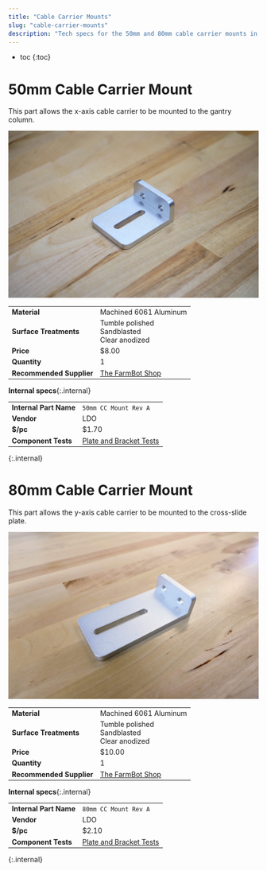 ```yaml
---
title: "Cable Carrier Mounts"
slug: "cable-carrier-mounts"
description: "Tech specs for the 50mm and 80mm cable carrier mounts in FarmBot Genesis. Visit [our shop](http://shop.farm.bot) to purchase parts."
---
```


* toc
{:toc}


# 50mm Cable Carrier Mount

This part allows the x-axis cable carrier to be mounted to the gantry column.

![50mm cable carrier mount](_images/50mm_cable_carrier_mount.jpeg)

|                              |                              |
|------------------------------|------------------------------|
|**Material**                  |Machined 6061 Aluminum
|**Surface Treatments**        |Tumble polished<br>Sandblasted<br>Clear anodized
|**Price**                     |$8.00
|**Quantity**                  |1
|**Recommended Supplier**      |[The FarmBot Shop](http://shop.farm.bot)

**Internal specs**{:.internal}

|                              |                              |
|------------------------------|------------------------------|
|**Internal Part Name**        |`50mm CC Mount Rev A`
|**Vendor**                    |LDO
|**$/pc**                      |$1.70
|**Component Tests**           |[Plate and Bracket Tests](../plates-and-brackets.md#component-tests)
{:.internal}

# 80mm Cable Carrier Mount

This part allows the y-axis cable carrier to be mounted to the cross-slide plate.

![80mm cable carrier mount](_images/80mm_cable_carrier_mount.jpg)

|                              |                              |
|------------------------------|------------------------------|
|**Material**                  |Machined 6061 Aluminum
|**Surface Treatments**        |Tumble polished<br>Sandblasted<br>Clear anodized
|**Price**                     |$10.00
|**Quantity**                  |1
|**Recommended Supplier**      |[The FarmBot Shop](http://shop.farm.bot)

**Internal specs**{:.internal}

|                              |                              |
|------------------------------|------------------------------|
|**Internal Part Name**        |`80mm CC Mount Rev A`
|**Vendor**                    |LDO
|**$/pc**                      |$2.10
|**Component Tests**           |[Plate and Bracket Tests](../plates-and-brackets.md#component-tests)
{:.internal}